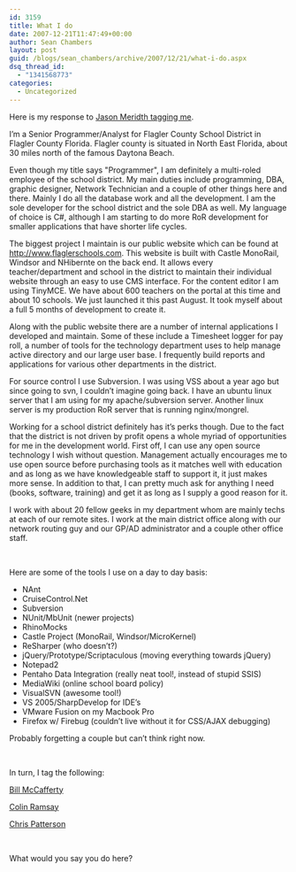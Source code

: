```yaml
---
id: 3159
title: What I do
date: 2007-12-21T11:47:49+00:00
author: Sean Chambers
layout: post
guid: /blogs/sean_chambers/archive/2007/12/21/what-i-do.aspx
dsq_thread_id:
  - "1341568773"
categories:
  - Uncategorized
---
```

Here is my response to <a href="http://lostechies.com/blogs/jason_meridth/archive/2007/12/20/what-i-do.aspx" target="_blank">Jason Meridth tagging me</a>.

I&#8217;m a Senior Programmer/Analyst for Flagler County School District in Flagler County Florida. Flagler county is situated in North East Florida, about 30 miles north of the famous Daytona Beach.

Even though my title says "Programmer", I am definitely a multi-roled employee of the school district. My main duties include programming, DBA, graphic designer, Network Technician and a couple of other things here and there. Mainly I do all the database work and all the development. I am the sole developer for the school district and the sole DBA as well. My language of choice is C#, although I am starting to do more RoR development for smaller applications that have shorter life cycles.

The biggest project I maintain is our public website which can be found at <http://www.flaglerschools.com>. This website is built with Castle MonoRail, Windsor and NHibernte on the back end. It allows every teacher/department and school in the district to maintain their individual website through an easy to use CMS interface. For the content editor I am using TinyMCE. We have about 600 teachers on the portal at this time and about 10 schools. We just launched it this past August. It took myself about a full 5 months of development to create it.

Along with the public website there are a number of internal applications I developed and maintain. Some of these include a Timesheet logger for pay roll, a number of tools for the technology department uses to help manage active directory and our large user base. I frequently build reports and applications for various other departments in the district.

For source control I use Subversion. I was using VSS about a year ago but since going to svn, I couldn&#8217;t imagine going back. I have an ubuntu linux server that I am using for my apache/subversion server. Another linux server is my production RoR server that is running nginx/mongrel.

Working for a school district definitely has it&#8217;s perks though. Due to the fact that the district is not driven by profit opens a whole myriad of opportunities for me in the development world. First off, I can use any open source technology I wish without question. Management actually encourages me to use open source before purchasing tools as it matches well with education and as long as we have knowledgeable staff to support it, it just makes more sense. In addition to that, I can pretty much ask for anything I need (books, software, training) and get it as long as I supply a good reason for it.

I work with about 20 fellow geeks in my department whom are mainly techs at each of our remote sites. I work at the main district office along with our network routing guy and our GP/AD administrator and a couple other office staff.

&#160;

Here are some of the tools I use on a day to day basis:

  * NAnt 
  * CruiseControl.Net 
  * Subversion 
  * NUnit/MbUnit (newer projects) 
  * RhinoMocks 
  * Castle Project (MonoRail, Windsor/MicroKernel) 
  * ReSharper (who doesn&#8217;t?) 
  * jQuery/Prototype/Scriptaculous (moving everything towards jQuery) 
  * Notepad2 
  * Pentaho Data Integration (really neat tool!, instead of stupid SSIS) 
  * MediaWiki (online school board policy) 
  * VisualSVN (awesome tool!) 
  * VS 2005/SharpDevelop for IDE&#8217;s 
  * VMware Fusion on my Macbook Pro 
  * Firefox w/ Firebug (couldn&#8217;t live without it for CSS/AJAX debugging) 

Probably forgetting a couple but can&#8217;t think right now.

&#160;

In turn, I tag the following:

<a href="http://devlicio.us/blogs/billy_mccafferty/default.aspx" target="_blank">Bill McCafferty</a>

<a href="http://lostechies.com/blogs/colin_ramsay/default.aspx" target="_blank">Colin Ramsay</a>

<a href="http://blog.phatboyg.com/" target="_blank">Chris Patterson</a>

&#160;

What would you say you do here?